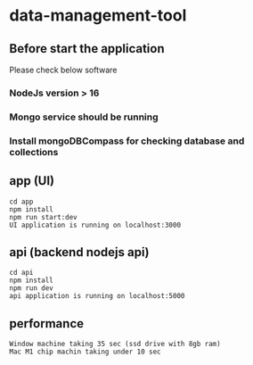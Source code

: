 # data-management-tool
## Before start the application
  Please check below software
   ### NodeJs version > 16
   ### Mongo service should be running
   ### Install mongoDBCompass for checking database and collections
  
  ## app (UI)
    cd app
    npm install
    npm run start:dev
    UI application is running on localhost:3000
  ## api (backend nodejs api)
    cd api
    npm install
    npm run dev
    api application is running on localhost:5000
    
  ## performance
    Window machine taking 35 sec (ssd drive with 8gb ram)
    Mac M1 chip machin taking under 10 sec
    
